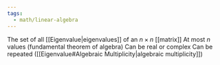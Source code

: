 ```yaml
---
tags:
  - math/linear-algebra
---
```

The set of all [[Eigenvalue|eigenvalues]] of an $n\times n$ [[matrix]]
At most $n$ values (fundamental theorem of algebra)
Can be real or complex
Can be repeated ([[Eigenvalue#Algebraic Multiplicity|algebraic multiplicity]])